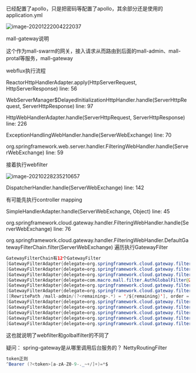 已经配置了apollo，只是把密码等配置了apollo，其余部分还是使用的application.yml

![image-20201222004222037](https://gitee.com/yulewo123/mdpicture/raw/master/docs/20201222004222.png)



mall-gateway说明

这个作为mall-swarm的网关，接入请求从而路由到后面的mall-admin、mall-protal等服务，mall-gateway

webflux执行流程

ReactorHttpHandlerAdapter.apply(HttpServerRequest, HttpServerResponse) line: 56	

WebServerManager$DelayedInitializationHttpHandler.handle(ServerHttpRequest, ServerHttpResponse) line: 97	

HttpWebHandlerAdapter.handle(ServerHttpRequest, ServerHttpResponse) line: 226	

ExceptionHandlingWebHandler.handle(ServerWebExchange) line: 70	

org.springframework.web.server.handler.FilteringWebHandler.handle(ServerWebExchange) line: 59	

接着执行webfilter

![image-20210228235210657](https://gitee.com/yulewo123/mdpicture/raw/master/docs/20210228235210.png)

DispatcherHandler.handle(ServerWebExchange) line: 142	

有可能先执行controller mapping

SimpleHandlerAdapter.handle(ServerWebExchange, Object) line: 45	

org.springframework.cloud.gateway.handler.FilteringWebHandler.handle(ServerWebExchange) line: 76	

org.springframework.cloud.gateway.handler.FilteringWebHandler.DefaultGatewayFilterChain.filter(ServerWebExchange)  遍历执行GatewayFilter

```java
GatewayFilterChain有12个GatewayFilter
[GatewayFilterAdapter{delegate=org.springframework.cloud.gateway.filter.RemoveCachedBodyFilter@2d117280}, order = -2147483648]
[GatewayFilterAdapter{delegate=org.springframework.cloud.gateway.filter.AdaptCachedBodyGlobalFilter@fe09374}, order = -2147482648]
[GatewayFilterAdapter{delegate=org.springframework.cloud.gateway.filter.NettyWriteResponseFilter@e344f14}, order = -1]
[GatewayFilterAdapter{delegate=com.macro.mall.filter.AuthGlobalFilter@28d16af8}, order = 0]
[GatewayFilterAdapter{delegate=org.springframework.cloud.gateway.filter.ForwardPathFilter@21bd6fd1}, order = 0]
[GatewayFilterAdapter{delegate=org.springframework.cloud.gateway.filter.GatewayMetricsFilter@340c7479}, order = 0]
[[RewritePath /mall-admin/(?<remaining>.*) = '/${remaining}'], order = 1] RewritePathGatewayFilterFactory$1
[GatewayFilterAdapter{delegate=org.springframework.cloud.gateway.filter.RouteToRequestUrlFilter@6c2be147}, order = 10000]
[GatewayFilterAdapter{delegate=org.springframework.cloud.gateway.filter.LoadBalancerClientFilter@58932d08}, order = 10100]
[GatewayFilterAdapter{delegate=org.springframework.cloud.gateway.filter.WebsocketRoutingFilter@79e9c14}, order = 2147483646]
[GatewayFilterAdapter{delegate=org.springframework.cloud.gateway.filter.NettyRoutingFilter@45648e75}, order = 2147483647]
[GatewayFilterAdapter{delegate=org.springframework.cloud.gateway.filter.ForwardRoutingFilter@dddcd91}, order = 2147483647]
```



这也就说明了webfilter和golbalfilter的不同了



疑问： spring-gateway是从哪里调用后台服务的？ NettyRoutingFilter



```java
token正则
^Bearer (?<token>[a-zA-Z0-9-._~+/]+)=*$
```




